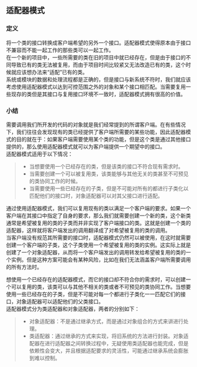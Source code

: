 ## 适配器模式  

### 定义  
将一个类的接口转换成客户端希望的另外一个接口。适配器模式使得原本由于接口不兼容而不能一起工作的那些类可以一起工作。  
在一个新的项目中，一些所需要的类在旧的项目中就已经存在，但是由于接口的不同导致已有的类无法被复用，而由于项目时间比较紧又无法改造已有的类，这个时候就应该想办法来“适配”已有的类。  
系统或模块的数据和处理流程都是正确的，但是接口与新系统不符时，我们就应该考虑使用适配器模式以达到可控范围之外的对象和某个接口相匹配。当需要复用一些现存的类但是其接口与复用接口环境不一致时，适配器模式拥有很高的价值。  
### 小结  
需要调用我们所开发的代码的对象就是我们经常提到的所谓客户端。在有些情况下，我们往往会发现现有的类已经提供了客户端所需要的某些功能，因此适配器模式的目的就在于：如果客户端需要使用某个类的功能，但是这个类是通过其他接口提供的，那么使用适配器模式就可以为客户端提供一个期望中的接口。  
适配器模式适用于以下情况：  
>* 当想要使用一个已经存在的类，但是该类的接口不符合现有需求时。  
>* 当需要创建一个可以被复用类，该类能够与其他无关的类甚至不可预见的类协同工作的时候。  
>* 当需要使用一些已经存在的子类，但是不可能对所有的都进行子类化以匹配他们的接口时，对象适配器可以对其父接口进行适配。  

通过使用适配器模式，我们可以复用现有的类以满足一个客户端的要求。如果一个客户端在其接口中指定了自身的要求，那么我们就需要创建一个新的类，这个新类通常是希望被复用的类的子类而并非实现了客户端接口的类。这就是创建一个类的适配器，这样就将客户端发出的调用翻译成了对希望被复用的类的调用。  
当客户端没有规范其所需要的接口时，适配器模式仍然可以被使用，在这时就需要创建一个客户端的子类，这个子类使用一个希望被复用的类的实例。这实际上就是创建了一个对象适配器，从而将一个客户端发出的调用转发给希望被复用的类的一个实例。但是这种方案可能会有某种风险，比如在我们无法涵盖客户端所需要调用的所有方法时。  

想使用一个已经存在的适配器模式，而它的接口却不符合你的需求时，可以创建一个可以复用的类，该类可以与其他不相关的类或者不可预见的类协同工作。当想要使用一些已经存在的子类，但是不可能对每一个都进行子类化一一匹配它们的接口，对象适配器可以适配他们的父类接口。  
适配器模式分为类适配器和对象适配器，两者的分别如下：  
>* 对象适配器：不是通过继承方式，而是通过对象组合的方式来讲进行处理。  
>* 类适配器：通过继承的方式来实现，将旧系统的方法进行封装。对象适配器在进行适配器之间转换过程中，无疑使用类适配器也能完成，但是依赖性会变大，并且根据适配要求的灵活性，可能通过继承系统会膨胀到难以控制。  




